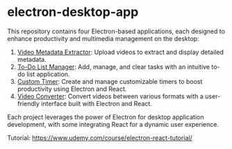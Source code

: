 # electron-desktop-app

This repository contains four Electron-based applications, each designed to enhance productivity and multimedia management on the desktop:

1. [Video Metadata Extractor](https://github.com/sasankaweera123/electron-desktop-app/tree/dev-video-info-app): Upload videos to extract and display detailed metadata.
2. [To-Do List Manager](https://github.com/sasankaweera123/electron-desktop-app/tree/dev-todo-app): Add, manage, and clear tasks with an intuitive to-do list application.
3. [Custom Timer](https://github.com/sasankaweera123/electron-desktop-app/tree/dev-timer-app): Create and manage customizable timers to boost productivity using Electron and React.
4. [Video Converter](https://github.com/sasankaweera123/electron-desktop-app/tree/dev-video-convertor): Convert videos between various formats with a user-friendly interface built with Electron and React.

Each project leverages the power of Electron for desktop application development, with some integrating React for a dynamic user experience.

Tutorial: https://www.udemy.com/course/electron-react-tutorial/
